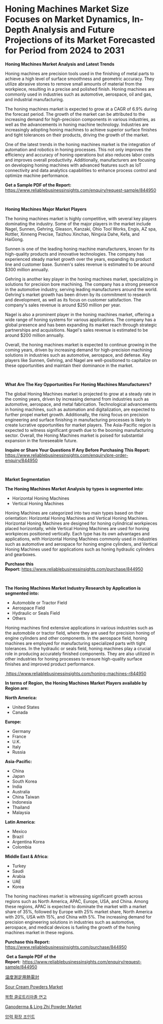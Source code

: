 <p><h1>Honing Machines Market Size Focuses on Market Dynamics, In-Depth Analysis and Future Projections of its Market Forecasted for Period from 2024 to 2031</h1></p><p><strong>Honing Machines Market Analysis and Latest Trends</strong></p>
<p><p>Honing machines are precision tools used in the finishing of metal parts to achieve a high level of surface smoothness and geometric accuracy. They utilize abrasive stones to remove small amounts of material from the workpiece, resulting in a precise and polished finish. Honing machines are commonly used in industries such as automotive, aerospace, oil and gas, and industrial manufacturing.</p><p>The honing machines market is expected to grow at a CAGR of 6.9% during the forecast period. The growth of the market can be attributed to the increasing demand for high-precision components in various industries, as well as the advancements in honing machine technology. Industries are increasingly adopting honing machines to achieve superior surface finishes and tight tolerances on their products, driving the growth of the market.</p><p>One of the latest trends in the honing machines market is the integration of automation and robotics in honing processes. This not only improves the efficiency and accuracy of honing operations but also reduces labor costs and improves overall productivity. Additionally, manufacturers are focusing on developing honing machines with advanced features such as IoT connectivity and data analytics capabilities to enhance process control and optimize machine performance.</p></p>
<p><strong>Get a Sample PDF of the Report:&nbsp;</strong> <a href="https://www.reliablebusinessinsights.com/enquiry/request-sample/844950">https://www.reliablebusinessinsights.com/enquiry/request-sample/844950</a></p>
<p>&nbsp;</p>
<p><strong>Honing Machines Major Market Players</strong></p>
<p><p>The honing machines market is highly competitive, with several key players dominating the industry. Some of the major players in the market include Nagel, Sunnen, Gehring, Gleason, Kanzaki, Ohio Tool Works, Engis, AZ spa, Rottler, Xinneng Precise, Taizhou Xinchao, Ningxia Dahe, Kefa, and HaiGong.</p><p>Sunnen is one of the leading honing machine manufacturers, known for its high-quality products and innovative technologies. The company has experienced steady market growth over the years, expanding its product line and customer base. Sunnen's sales revenue is estimated to be around $300 million annually.</p><p>Gehring is another key player in the honing machines market, specializing in solutions for precision bore machining. The company has a strong presence in the automotive industry, serving leading manufacturers around the world. Gehring's market growth has been driven by its commitment to research and development, as well as its focus on customer satisfaction. The company's sales revenue is around $250 million per year.</p><p>Nagel is also a prominent player in the honing machines market, offering a wide range of honing systems for various applications. The company has a global presence and has been expanding its market reach through strategic partnerships and acquisitions. Nagel's sales revenue is estimated to be around $200 million annually.</p><p>Overall, the honing machines market is expected to continue growing in the coming years, driven by increasing demand for high-precision machining solutions in industries such as automotive, aerospace, and defense. Key players like Sunnen, Gehring, and Nagel are well-positioned to capitalize on these opportunities and maintain their dominance in the market.</p></p>
<p>&nbsp;</p>
<p><strong>What Are The Key Opportunities For Honing Machines Manufacturers?</strong></p>
<p><p>The global Honing Machines market is projected to grow at a steady rate in the coming years, driven by increasing demand from industries such as automotive, aerospace, and metal fabrication. Technological advancements in honing machines, such as automation and digitalization, are expected to further propel market growth. Additionally, the rising focus on precision engineering and surface finishing in manufacturing processes is likely to create lucrative opportunities for market players. The Asia-Pacific region is expected to witness significant growth due to the booming manufacturing sector. Overall, the Honing Machines market is poised for substantial expansion in the foreseeable future.</p></p>
<p><strong>Inquire or Share Your Questions If Any Before Purchasing This Report:</strong> <a href="https://www.reliablebusinessinsights.com/enquiry/pre-order-enquiry/844950">https://www.reliablebusinessinsights.com/enquiry/pre-order-enquiry/844950</a></p>
<p>&nbsp;</p>
<p><strong>Market Segmentation</strong></p>
<p><strong>The Honing Machines Market Analysis by types is segmented into:</strong></p>
<p><ul><li>Horizontal Honing Machines</li><li>Vertical Honing Machines</li></ul></p>
<p><p>Honing Machines are categorized into two main types based on their orientation: Horizontal Honing Machines and Vertical Honing Machines. Horizontal Honing Machines are designed for honing cylindrical workpieces placed horizontally, while Vertical Honing Machines are used for honing workpieces positioned vertically. Each type has its own advantages and applications, with Horizontal Honing Machines commonly used in industries such as automotive and aerospace for honing engine cylinders, and Vertical Honing Machines used for applications such as honing hydraulic cylinders and gearboxes.</p></p>
<p><strong>Purchase this Report:&nbsp;</strong><a href="https://www.reliablebusinessinsights.com/purchase/844950">https://www.reliablebusinessinsights.com/purchase/844950</a></p>
<p>&nbsp;</p>
<p><strong>The Honing Machines Market Industry Research by Application is segmented into:</strong></p>
<p><ul><li>Automobile or Tractor Field</li><li>Aerospace Field</li><li>Hydraulic or Seals Field</li><li>Others</li></ul></p>
<p><p>Honing machines find extensive applications in various industries such as the automobile or tractor field, where they are used for precision honing of engine cylinders and other components. In the aerospace field, honing machines are employed for manufacturing specialized parts with tight tolerances. In the hydraulic or seals field, honing machines play a crucial role in producing accurately finished components. They are also utilized in other industries for honing processes to ensure high-quality surface finishes and improved product performance.</p></p>
<p><a href="https://www.reliablebusinessinsights.com/honing-machines-r844950">&nbsp;https://www.reliablebusinessinsights.com/honing-machines-r844950</a></p>
<p><strong>In terms of Region, the Honing Machines Market Players available by Region are:</strong></p>
<p>
    <p> <strong> North America: </strong>
        <ul>
            <li>United States</li>
            <li>Canada</li>
        </ul>
        </p> 
    <p> <strong> Europe: </strong>
        <ul>
            <li>Germany</li>
            <li>France</li>
            <li>U.K.</li>
            <li>Italy</li>
            <li>Russia</li>
        </ul>
        </p> 
    <p> <strong> Asia-Pacific: </strong>
        <ul>
            <li>China</li>
            <li>Japan</li>
            <li>South Korea</li>
            <li>India</li>
            <li>Australia</li>
            <li>China Taiwan</li>
            <li>Indonesia</li>
            <li>Thailand</li>
            <li>Malaysia</li>
        </ul>
        </p> 
    <p> <strong> Latin America: </strong>
        <ul>
            <li>Mexico</li>
            <li>Brazil</li>
            <li>Argentina Korea</li>
            <li>Colombia</li>
        </ul>
        </p> 
    <p> <strong> Middle East & Africa: </strong>
        <ul>
            <li>Turkey</li>
            <li>Saudi</li>
            <li>Arabia</li>
            <li>UAE</li>
            <li>Korea</li>
        </ul>
    </p>
    </p>
<p><p>The honing machines market is witnessing significant growth across regions such as North America, APAC, Europe, USA, and China. Among these regions, APAC is expected to dominate the market with a market share of 35%, followed by Europe with 25% market share, North America with 20%, USA with 15%, and China with 5%. The increasing demand for precision engineering solutions in industries such as automotive, aerospace, and medical devices is fueling the growth of the honing machines market in these regions.</p></p>
<p><strong>Purchase this Report: </strong><a href="https://www.reliablebusinessinsights.com/purchase/844950">https://www.reliablebusinessinsights.com/purchase/844950</a></p>
<p>&nbsp;<strong>Get a Sample PDF of the Report:&nbsp;&nbsp;</strong><a href="https://www.reliablebusinessinsights.com/enquiry/request-sample/844950">https://www.reliablebusinessinsights.com/enquiry/request-sample/844950</a></p>
<p><strong></strong></p>
<p><p><a href="https://github.com/EthanMorar2011/Market-Research-Report-List-2/blob/main/7809201154322.md">温度測定用熱電対</a></p><p><a href="https://github.com/haleemasakdiya1/Market-Research-Report-List-1/blob/main/sour-cream-powders-market.md">Sour Cream Powders Market</a></p><p><a href="https://medium.com/@moulafa/%ED%99%94%ED%95%A9-%ED%81%B4%EB%A1%9C%ED%8A%B8%EB%A6%AC%EB%A7%88%EC%A1%B8-%EC%97%B0%EA%B3%A0-%EC%8B%9C%EC%9E%A5-%EA%B7%9C%EB%AA%A8-%EC%A0%90%EC%9C%A0%EC%9C%A8-%EB%B0%8F-%ED%8A%B8%EB%A0%8C%EB%93%9C-%EB%B6%84%EC%84%9D-%EB%B3%B4%EA%B3%A0%EC%84%9C-%EC%A0%9C%ED%92%88-%EC%B9%B8%EB%94%94%EB%8B%A4%EC%A6%9D-%ED%8B%B0%EB%84%A4%EC%95%84-%EB%B2%84%EC%8B%9C%EC%BB%AC%EB%9F%AC-%EA%B8%B0%ED%83%80-%EB%B0%8F-%EC%84%B8%EB%B6%84%ED%99%94-%EC%A0%84%EB%A7%9D%EC%9D%84-%ED%8F%AC%ED%95%A8%ED%95%9C-2024-2031%EB%85%84%EA%B9%8C%EC%A7%80-3b2459317fa3">복합 클로트리마졸 연고</a></p><p><a href="https://github.com/rionkhanvai01/Market-Research-Report-List-1/blob/main/ganoderma-ling-zhi-powder-market.md">Ganoderma & Ling Zhi Powder Market</a></p><p><a href="https://github.com/TitusBoyer1/Market-Research-Report-List-1/blob/main/3138144164935.md">압력 확장 조인트</a></p></p>